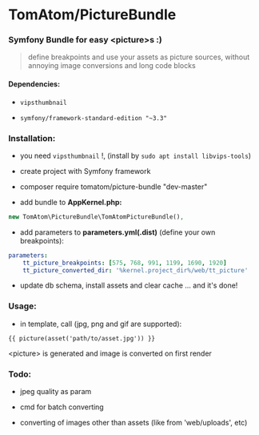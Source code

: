 # TomAtom/PictureBundle

### Symfony Bundle for easy &lt;picture&gt;s :)

> define breakpoints and use your assets as picture sources, without annoying image conversions and long code blocks

#### Dependencies:

* `vipsthumbnail`

* `symfony/framework-standard-edition "~3.3"`

### Installation:

* you need `vipsthumbnail` !, (install by `sudo apt install libvips-tools`)

* create project with Symfony framework

* composer require tomatom/picture-bundle "dev-master"

* add bundle to __AppKernel.php:__
```php
new TomAtom\PictureBundle\TomAtomPictureBundle(),
```

* add parameters to __parameters.yml(.dist)__ (define your own breakpoints):
```yaml
parameters:
    tt_picture_breakpoints: [575, 768, 991, 1199, 1690, 1920]
    tt_picture_converted_dir: '%kernel.project_dir%/web/tt_picture'
```
* update db schema, install assets and clear cache ... and it's done!


### Usage:

* in template, call (jpg, png and gif are supported):
```twig
{{ picture(asset('path/to/asset.jpg')) }}
```
&lt;picture&gt; is generated and image is converted on first render

### Todo:

* jpeg quality as param

* cmd for batch converting

* converting of images other than assets (like from 'web/uploads', etc)
